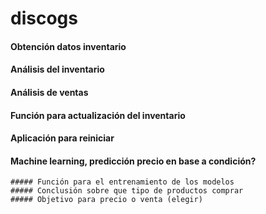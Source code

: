 # discogs

#### Obtención datos inventario

#### Análisis del inventario

#### Análisis de ventas

#### Función para actualización del inventario

#### Aplicación para reiniciar

#### Machine learning, predicción precio en base a condición?
    ##### Función para el entrenamiento de los modelos
    ##### Conclusión sobre que tipo de productos comprar
    ##### Objetivo para precio o venta (elegir)
